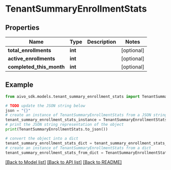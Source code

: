 # TenantSummaryEnrollmentStats

## Properties

Name | Type | Description | Notes
------------ | ------------- | ------------- | -------------
**total_enrollments** | **int** |  | [optional]
**active_enrollments** | **int** |  | [optional]
**completed_this_month** | **int** |  | [optional]

## Example

```python
from aivo_sdk.models.tenant_summary_enrollment_stats import TenantSummaryEnrollmentStats

# TODO update the JSON string below
json = "{}"
# create an instance of TenantSummaryEnrollmentStats from a JSON string
tenant_summary_enrollment_stats_instance = TenantSummaryEnrollmentStats.from_json(json)
# print the JSON string representation of the object
print(TenantSummaryEnrollmentStats.to_json())

# convert the object into a dict
tenant_summary_enrollment_stats_dict = tenant_summary_enrollment_stats_instance.to_dict()
# create an instance of TenantSummaryEnrollmentStats from a dict
tenant_summary_enrollment_stats_from_dict = TenantSummaryEnrollmentStats.from_dict(tenant_summary_enrollment_stats_dict)
```

[[Back to Model list]](../README.md#documentation-for-models) [[Back to API list]](../README.md#documentation-for-api-endpoints) [[Back to README]](../README.md)
